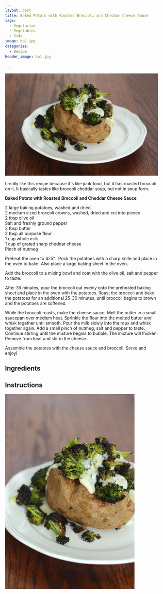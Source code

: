 ```yaml
---
layout: post
title: Baked Potato with Roasted Broccoli and Cheddar Cheese Sauce
tags:
  - Vegetarian
  - Vegetables
  - Side
image: bp1.jpg
categories:
  - Recipe
header_image: bp1.jpg

---
```


![Image of Baked Potato with Roasted Broccoli and Cheddar Cheese Sauce.](/upload/bp1.jpg)

I really like this recipe because it's like junk food, but it has roasted broccoli on it. It basically tastes like broccoli cheddar soup, but not in soup form.  
  
**Baked Potato with Roasted Broccoli and Cheddar Cheese Sauce**  
  
2 large baking potatoes, washed and dried  
2 medium sized broccoli crowns, washed, dried and cut into pieces  
2 tbsp olive oil  
Salt and freshly ground pepper  
2 tbsp butter  
2 tbsp all purpose flour  
1 cup whole milk  
1 cup of grated sharp cheddar cheese  
Pinch of nutmeg  
  
Preheat the oven to 425°.  Prick the potatoes with a sharp knife and place in the oven to bake. Also place a large baking sheet in the oven.  
  
Add the broccoli to a mixing bowl and coat with the olive oil, salt and pepper to taste.   
  
After 35 minutes, pour the broccoli out evenly onto the preheated baking sheet and place in the oven with the potatoes. Roast the broccoli and bake the potatoes for an additional 25-30 minutes, until broccoli begins to brown and the potatoes are softened.  
  
While the broccoli roasts, make the cheese sauce. Melt the butter in a small saucepan over medium heat. Sprinkle the flour into the melted butter and whisk together until smooth. Pour the milk slowly into the roux and whisk together again. Add a small pinch of nutmeg, salt and pepper to taste. Continue stirring until the mixture begins to bubble. The mixture will thicken. Remove from heat and stir in the cheese.   
  
Assemble the potatoes with the cheese sauce and broccoli. Serve and enjoy!

## Ingredients



## Instructions







![Image of Baked Potato with Roasted Broccoli and Cheddar Cheese Sauce.](/upload/bp2.jpg)